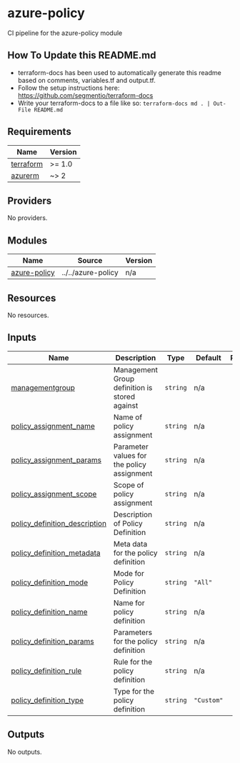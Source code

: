 # azure-policy

CI pipeline for the azure-policy module

## How To Update this README.md

* terraform-docs has been used to automatically generate this readme based on comments, variables.tf and output.tf.
* Follow the setup instructions here: https://github.com/segmentio/terraform-docs
* Write your terraform-docs to a file like so: `terraform-docs md . | Out-File README.md`

## Requirements

| Name | Version |
|------|---------|
| <a name="requirement_terraform"></a> [terraform](#requirement\_terraform) | >= 1.0 |
| <a name="requirement_azurerm"></a> [azurerm](#requirement\_azurerm) | ~> 2 |

## Providers

No providers.

## Modules

| Name | Source | Version |
|------|--------|---------|
| <a name="module_azure-policy"></a> [azure-policy](#module\_azure-policy) | ../../azure-policy | n/a |

## Resources

No resources.

## Inputs

| Name | Description | Type | Default | Required |
|------|-------------|------|---------|:--------:|
| <a name="input_managementgroup"></a> [managementgroup](#input\_managementgroup) | Management Group definition is stored against | `string` | n/a | yes |
| <a name="input_policy_assignment_name"></a> [policy\_assignment\_name](#input\_policy\_assignment\_name) | Name of policy assignment | `string` | n/a | yes |
| <a name="input_policy_assignment_params"></a> [policy\_assignment\_params](#input\_policy\_assignment\_params) | Parameter values for the policy assignment | `string` | n/a | yes |
| <a name="input_policy_assignment_scope"></a> [policy\_assignment\_scope](#input\_policy\_assignment\_scope) | Scope of policy assignment | `string` | n/a | yes |
| <a name="input_policy_definition_description"></a> [policy\_definition\_description](#input\_policy\_definition\_description) | Description of Policy Definition | `string` | n/a | yes |
| <a name="input_policy_definition_metadata"></a> [policy\_definition\_metadata](#input\_policy\_definition\_metadata) | Meta data for the policy definition | `string` | n/a | yes |
| <a name="input_policy_definition_mode"></a> [policy\_definition\_mode](#input\_policy\_definition\_mode) | Mode for Policy Definition | `string` | `"All"` | no |
| <a name="input_policy_definition_name"></a> [policy\_definition\_name](#input\_policy\_definition\_name) | Name for policy definition | `string` | n/a | yes |
| <a name="input_policy_definition_params"></a> [policy\_definition\_params](#input\_policy\_definition\_params) | Parameters for the policy definition | `string` | n/a | yes |
| <a name="input_policy_definition_rule"></a> [policy\_definition\_rule](#input\_policy\_definition\_rule) | Rule for the policy definition | `string` | n/a | yes |
| <a name="input_policy_definition_type"></a> [policy\_definition\_type](#input\_policy\_definition\_type) | Type for the policy definition | `string` | `"Custom"` | no |

## Outputs

No outputs.
